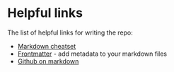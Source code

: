 # Helpful links
The list of helpful links for writing the repo:

- [Markdown cheatset](https://www.markdownguide.org/cheat-sheet/) 
- [Frontmatter](https://frontmatter.codes/docs/markdown) - add metadata to your markdown files
- [Github on markdown](https://docs.github.com/en/contributing/writing-for-github-docs/using-markdown-and-liquid-in-github-docs)